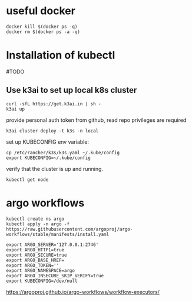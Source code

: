 # useful docker
    docker kill $(docker ps -q)
    docker rm $(docker ps -a -q)

# Installation of kubectl 
#TODO

## Use k3ai to set up local k8s cluster
    curl -sfL https://get.k3ai.in | sh -
    k3ai up
    
provide personal auth token from github, read repo privileges are required

    k3ai cluster deploy -t k3s -n local

set up KUBECONFIG env variable:
    
    cp /etc/rancher/k3s/k3s.yaml ~/.kube/config
    export KUBECONFIG=~/.kube/config

verify that the cluster is up and running.
    
    kubectl get node


# argo workflows
    kubectl create ns argo
    kubectl apply -n argo -f https://raw.githubusercontent.com/argoproj/argo-workflows/stable/manifests/install.yaml

    export ARGO_SERVER='127.0.0.1:2746' 
    export ARGO_HTTP1=true  
    export ARGO_SECURE=true
    export ARGO_BASE_HREF=
    export ARGO_TOKEN='' 
    export ARGO_NAMESPACE=argo
    export ARGO_INSECURE_SKIP_VERIFY=true
    export KUBECONFIG=/dev/null


https://argoproj.github.io/argo-workflows/workflow-executors/

